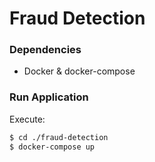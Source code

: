 # Fraud Detection

### Dependencies

 - Docker & docker-compose

### Run Application

Execute:

```bash
$ cd ./fraud-detection
$ docker-compose up
```